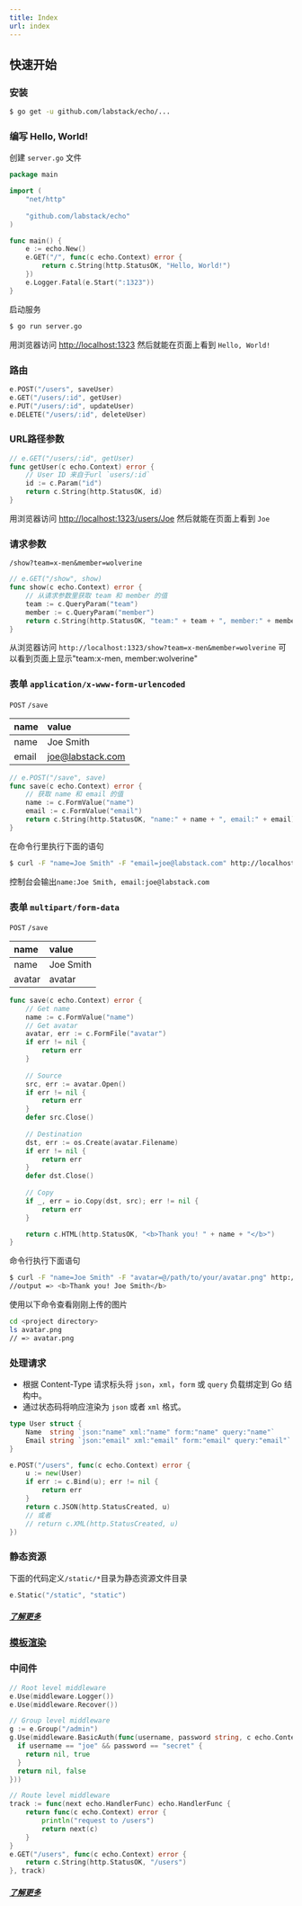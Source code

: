 ```yaml
---
title: Index
url: index
---
```


## 快速开始

### 安装

```sh
$ go get -u github.com/labstack/echo/...
```

### 编写 Hello, World!

创建 `server.go` 文件

```go
package main

import (
	"net/http"
    
	"github.com/labstack/echo"
)

func main() {
	e := echo.New()
	e.GET("/", func(c echo.Context) error {
		return c.String(http.StatusOK, "Hello, World!")
	})
	e.Logger.Fatal(e.Start(":1323"))
}
```

启动服务
```sh
$ go run server.go
```
用浏览器访问 [http://localhost:1323](http://localhost:1323) 然后就能在页面上看到 `Hello, World!` 
### 路由

```go
e.POST("/users", saveUser)
e.GET("/users/:id", getUser)
e.PUT("/users/:id", updateUser)
e.DELETE("/users/:id", deleteUser)
```

### URL路径参数

```go
// e.GET("/users/:id", getUser)
func getUser(c echo.Context) error {
	// User ID 来自于url `users/:id`
	id := c.Param("id")
	return c.String(http.StatusOK, id)
}
```

用浏览器访问 [http://localhost:1323/users/Joe](http://localhost:1323) 然后就能在页面上看到 `Joe` 

### 请求参数

`/show?team=x-men&member=wolverine`

```go
// e.GET("/show", show)
func show(c echo.Context) error {
	// 从请求参数里获取 team 和 member 的值
	team := c.QueryParam("team")
	member := c.QueryParam("member")
	return c.String(http.StatusOK, "team:" + team + ", member:" + member)
}
```
从浏览器访问 `http://localhost:1323/show?team=x-men&member=wolverine` 可以看到页面上显示"team:x-men, member:wolverine"

### 表单 `application/x-www-form-urlencoded`

`POST` `/save`

name | value
:--- | :---
name | Joe Smith
email | joe@labstack.com

```go
// e.POST("/save", save)
func save(c echo.Context) error {
	// 获取 name 和 email 的值
	name := c.FormValue("name")
	email := c.FormValue("email")
	return c.String(http.StatusOK, "name:" + name + ", email:" + email)
}
```
在命令行里执行下面的语句
```bash
$ curl -F "name=Joe Smith" -F "email=joe@labstack.com" http://localhost:1323/save
```
控制台会输出`name:Joe Smith, email:joe@labstack.com`

### 表单 `multipart/form-data`

`POST` `/save`

name | value
:--- | :---
name | Joe Smith
avatar | avatar

```go
func save(c echo.Context) error {
	// Get name
	name := c.FormValue("name")
	// Get avatar
  	avatar, err := c.FormFile("avatar")
  	if err != nil {
 		return err
 	}
 
 	// Source
 	src, err := avatar.Open()
 	if err != nil {
 		return err
 	}
 	defer src.Close()
 
 	// Destination
 	dst, err := os.Create(avatar.Filename)
 	if err != nil {
 		return err
 	}
 	defer dst.Close()
 
 	// Copy
 	if _, err = io.Copy(dst, src); err != nil {
  		return err
  	}

	return c.HTML(http.StatusOK, "<b>Thank you! " + name + "</b>")
}
```
命令行执行下面语句
```bash
$ curl -F "name=Joe Smith" -F "avatar=@/path/to/your/avatar.png" http://localhost:1323/save
//output => <b>Thank you! Joe Smith</b>
```
使用以下命令查看刚刚上传的图片

```bash
cd <project directory>
ls avatar.png
// => avatar.png
```

### 处理请求

- 根据 Content-Type 请求标头将 `json`，`xml`，`form` 或 `query` 负载绑定到 Go 结构中。
- 通过状态码将响应渲染为 `json` 或者 `xml` 格式。

```go
type User struct {
	Name  string `json:"name" xml:"name" form:"name" query:"name"`
	Email string `json:"email" xml:"email" form:"email" query:"email"`
}

e.POST("/users", func(c echo.Context) error {
	u := new(User)
	if err := c.Bind(u); err != nil {
		return err
	}
	return c.JSON(http.StatusCreated, u)
	// 或者
	// return c.XML(http.StatusCreated, u)
})
```

### 静态资源

下面的代码定义`/static/*`目录为静态资源文件目录

```go
e.Static("/static", "static")
```

##### [了解更多](http://go-echo.org/guide/static-files)

### [模板渲染](http://go-echo.org/guide/templates)

### 中间件

```go
// Root level middleware
e.Use(middleware.Logger())
e.Use(middleware.Recover())

// Group level middleware
g := e.Group("/admin")
g.Use(middleware.BasicAuth(func(username, password string, c echo.Context) (error, bool) {
  if username == "joe" && password == "secret" {
    return nil, true
  }
  return nil, false
}))

// Route level middleware
track := func(next echo.HandlerFunc) echo.HandlerFunc {
	return func(c echo.Context) error {
		println("request to /users")
		return next(c)
	}
}
e.GET("/users", func(c echo.Context) error {
	return c.String(http.StatusOK, "/users")
}, track)
```
##### [了解更多](https://echo.labstack.com/middleware)